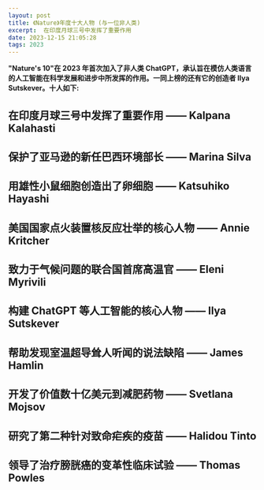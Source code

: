 ```yaml
---
layout: post
title: 《Nature》年度十大人物 (与一位非人类)
excerpt:  在印度月球三号中发挥了重要作用 
date: 2023-12-15 21:05:28
tags: 2023
---
```


**"Nature's 10"在 2023 年首次加入了非人类 ChatGPT，承认旨在模仿人类语言的人工智能在科学发展和进步中所发挥的作用。一同上榜的还有它的创造者 Ilya Sutskever。十人如下:** 

## 在印度月球三号中发挥了重要作用 —— Kalpana Kalahasti ##


## 保护了亚马逊的新任巴西环境部长 —— Marina Silva ##

## 用雄性小鼠细胞创造出了卵细胞 —— Katsuhiko Hayashi ## 

## 美国国家点火装置核反应壮举的核心人物 —— Annie Kritcher ##

## 致力于气候问题的联合国首席高温官 —— Eleni Myrivili ##

## 构建 ChatGPT 等人工智能的核心人物 —— Ilya Sutskever ##

## 帮助发现室温超导耸人听闻的说法缺陷 —— James Hamlin ##

## 开发了价值数十亿美元到减肥药物 —— Svetlana Mojsov ##

## 研究了第二种针对致命疟疾的疫苗 —— Halidou Tinto ##

## 领导了治疗膀胱癌的变革性临床试验 —— Thomas Powles
 ##
